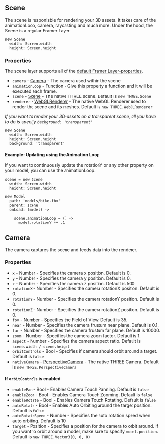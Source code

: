 ## Scene
The scene is responisble for rendering your 3D assets. It takes care of the animationLoop, camera, raycasting and much more.
Under the hood, the Scene is a regular Framer Layer.

```
new Scene
  width: Screen.width
  height: Screen.height
```

### Properties
The scene layer supports all of the <a href="https://framer.com/docs/#layer.layer">default Framer Layer-properties</a>.
- `camera` - <a href="#camera">Camera</a> - The camera used within the scene
- `animationLoop` - Function - Give this property a function and it will be executed each frame.
- `scene` - <a href="https://threejs.org/docs/#api/scenes/Scene">Scene</a> - The native THREE scene. Default is `new THREE.Scene`
- `renderer` - <a href="https://threejs.org/docs/#api/renderers/WebGLRenderer">WebGLRenderer</a> - The native WebGL Renderer used to render the scene and its meshes. Default is `new THREE.WebGLRenderer`

_If you want to render your 3D-assets on a transparent scene, all you have to do is specify `background: 'transparent'`_

```
new Scene
  width: Screen.width
  height: Screen.height
  background: 'transparent'
```

#### Example: Updating using the Animation Loop
If you want to continuously update the rotationY or any other property on your model, you can use the animationLoop.

```
scene = new Scene
  width: Screen.width
  height: Screen.height

new Model
  path: 'models/bike.fbx'
  parent: scene
  onLoad: (model) ->
    
    scene.animationLoop = () ->
      model.rotationY += .1
```

## Camera
The camera captures the scene and feeds data into the renderer.

### Properties
- `x` - Number - Specifies the camera x position. Default is 0.
- `y` - Number - Specifies the camera y position. Default is 0.
- `z` - Number - Specifies the camera z position. Default is 500.
- `rotationX` - Number - Specifies the camera rotationX position. Default is 0.
- `rotationY` - Number - Specifies the camera rotationY position. Default is 0.
- `rotationZ` - Number - Specifies the camera rotationZ position. Default is 0.
- `fov` - Number - Specifies the Field of View. Default is 35.
- `near` - Number - Specifies the camera frustum near plane. Default is 0.1.
- `far` - Number - Specifies the camera frustum far plane. Default is 10000.
- `zoom` - Number - Specifies the camera zoom factor. Default is 1.
- `aspect` - Number - Specifies the camera aspect ratio. Default is `scene.width / scene.height`
- `orbitControls` - Bool - Specifies if camera should orbit around a target. Default is `false`
- `nativeCamera` - <a href="https://threejs.org/docs/#api/cameras/PerspectiveCamera">PerspectiveCamera</a> - The native THREE Camera. Default is `new THREE.PerspectiveCamera` 
#### If `orbitControls` is enabled
- `enablePan` - Bool - Enables Camera Touch Panning. Default is `false`
- `enableZoom` - Bool - Enables Camera Touch Zooming. Default is `false`
- `enableRotate` - Bool - Enables Camera Touch Rotating. Default is `false`
- `autoRotate` - Bool - Enables Auto Orbiting around the target position. Default is `false`
- `autoRotateSpeed` - Number - Specifies the auto rotation speed when auto orbiting. Default is 10
- `target` - Position - Specifies a position for the camera to orbit around. If you want to orbit around a model, make sure to specify `model.position`. Default is `new THREE.Vector3(0, 0, 0)`

